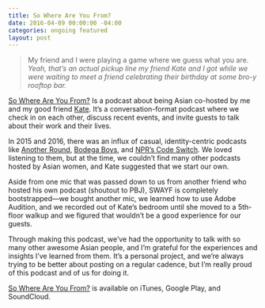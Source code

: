 ```yaml
---
title: So Where Are You From?
date: 2016-04-09 00:00:00 -04:00
categories: ongoing featured
layout: post
---
```



> My friend and I were playing a game where we guess what you are.  
_Yeah, that’s an actual pickup line my friend Kate and I got while we were waiting to meet a friend celebrating their birthday at some bro-y rooftop bar._

[So Where Are You From?](https://swayfpodcast.com) Is a podcast about being Asian co-hosted by me and my good friend [Kate](https://katematsumoto.com). It’s a conversation-format podcast where we check in on each other, discuss recent events, and invite guests to talk about their work and their lives. 

In 2015 and 2016, there was an influx of casual, identity-centric podcasts like [Another Round](https://www.buzzfeed.com/anotherround), [Bodega Boys](https://soundcloud.com/bodega-sushi), and [NPR’s Code Switch](https://www.npr.org/podcasts/510312/codeswitch). We loved listening to them, but at the time, we couldn’t find many other podcasts hosted by Asian women, and Kate suggested that we start our own.

Aside from one mic that was passed down to us from another friend who hosted his own podcast (shoutout to PBJ), SWAYF is completely bootstrapped—we bought another mic, we learned how to use Adobe Audition, and we recorded out of Kate’s bedroom until she moved to a 5th-floor walkup and we figured that wouldn’t be a good experience for our guests. 

Through making this podcast, we’ve had the opportunity to talk with so many other awesome Asian people, and I’m grateful for the experiences and insights I’ve learned from them. It’s a personal project, and we’re always trying to be better about posting on a regular cadence, but I’m really proud of this podcast and of us for doing it.

[So Where Are You From?](https://swayfpodcast.com) is available on iTunes, Google Play, and SoundCloud.